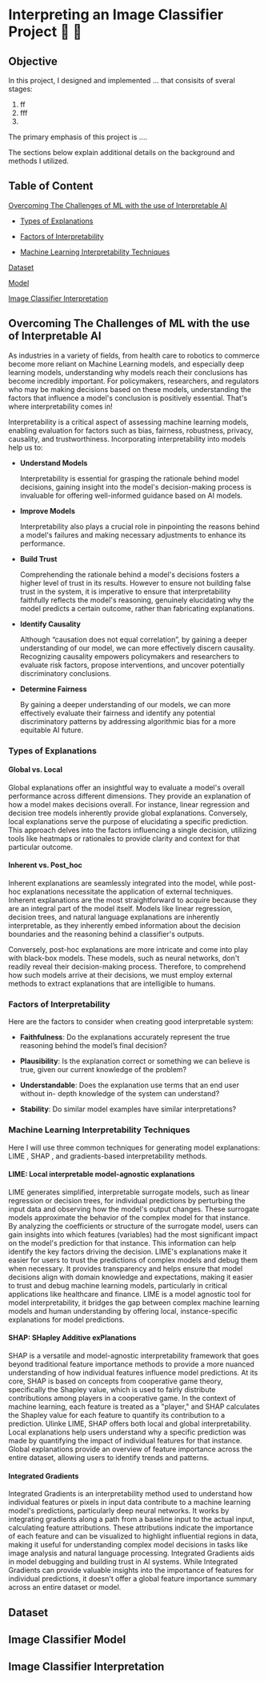 # Interpreting an Image Classifier Project :blue_car: :truck:

## Objective

In this project, I designed and implemented ... that consisits of sveral stages:

1. ff
2. fff
3. 

The primary emphasis of this project is ....

The sections below explain additional details on the background and methods I utilized.

## Table of Content

[Overcoming The Challenges of ML with the use of Interpretable AI](README.md#overcoming-the-challenges-of-ml-with-the-use-of-interpretable-ai)


* [Types of Explanations](README.md#Types-of-Explanations)
  
* [Factors of Interpretability](README.md#Factors-of-Interpretability)
  
* [Machine Learning Interpretability Techniques](README.md#Machine-Learning-Interpretability-Techniques)

[Dataset](README.md#dataset)

[Model](README.md#model)

[Image Classifier Interpretation](README.md#image-classifier-interpretation)


## Overcoming The Challenges of ML with the use of Interpretable AI

As industries in a variety of fields, from health care to robotics to commerce become more reliant on Machine Learning models, and especially deep learning models, understanding why models reach their conclusions has become incredibly important. For policymakers, researchers, and regulators who may be making decisions based on these models, understanding the factors that influence a model's conclusion is positively essential. That's where interpretability comes in!

Interpretability is a critical aspect of assessing machine learning models, enabling evaluation for factors such as bias, fairness, robustness, privacy, causality, and trustworthiness. Incorporating interpretability into models help us to: 

* **Understand Models**

  Interpretability is essential for grasping the rationale behind model decisions, gaining insight into the model's decision-making process is invaluable for offering well-informed guidance based on AI models.
  
* **Improve Models**

  Interpretability also plays a crucial role in pinpointing the reasons behind a model's failures and making necessary adjustments to enhance its performance. 
  
* **Build Trust**

  Comprehending the rationale behind a model's decisions fosters a higher level of trust in its results. However to ensure not building false trust in the system, it is imperative to ensure that interpretability faithfully reflects the model's reasoning, genuinely elucidating why the model predicts a certain outcome, rather than fabricating explanations.
  
* **Identify Causality**

  Although “causation does not equal correlation”,  by gaining a deeper understanding of our model, we can more effectively discern causality. Recognizing causality empowers policymakers and researchers to evaluate risk factors, propose interventions, and uncover potentially discriminatory conclusions.
  
* **Determine Fairness**

  By gaining a deeper understanding of our models, we can more effectively evaluate their fairness and identify any potential discriminatory patterns by addressing algorithmic bias for a more equitable AI future.

### Types of Explanations

#### Global vs. Local


Global explanations offer an insightful way to evaluate a model's overall performance across different dimensions. They provide an explanation of how a model makes decisions overall. For instance, linear regression and decision tree models inherently provide global explanations. Conversely, local explanations serve the purpose of elucidating a specific prediction. This approach delves into the factors influencing a single decision, utilizing tools like heatmaps or rationales to provide clarity and context for that particular outcome.

#### Inherent vs. Post_hoc

Inherent explanations are seamlessly integrated into the model, while post-hoc explanations necessitate the application of external techniques. Inherent explanations are the most straightforward to acquire because they are an integral part of the model itself. Models like linear regression, decision trees, and natural language explanations are inherently interpretable, as they inherently embed information about the decision boundaries and the reasoning behind a classifier's outputs.

Conversely, post-hoc explanations are more intricate and come into play with black-box models. These models, such as neural networks, don't readily reveal their decision-making process. Therefore, to comprehend how such models arrive at their decisions, we must employ external methods to extract explanations that are intelligible to humans.

### Factors of Interpretability
Here are the factors to consider when creating good interpretable system:

* **Faithfulness**: Do the explanations accurately represent the true reasoning behind the model’s final decision?

* **Plausibility**: Is the explanation correct or something we can believe is true, given our current knowledge of the problem?

* **Understandable**: Does the explanation use terms that an end user without in- depth knowledge of the system can understand?

* **Stability**: Do similar model examples have similar interpretations?

### Machine Learning Interpretability Techniques

Here I will use three common techniques for generating model explanations: LIME , SHAP , and gradients-based interpretability methods.

#### LIME: Local interpretable model-agnostic explanations

LIME generates simplified, interpretable surrogate models, such as linear regression or decision trees, for individual predictions by perturbing the input data and observing how the model's output changes. These surrogate models approximate the behavior of the complex model for that instance. By analyzing the coefficients or structure of the surrogate model, users can gain insights into which features (variables) had the most significant impact on the model's prediction for that instance. This information can help identify the key factors driving the decision. LIME's explanations make it easier for users to trust the predictions of complex models and debug them when necessary. It provides transparency and helps ensure that model decisions align with domain knowledge and expectations, making it easier to trust and debug machine learning models, particularly in critical applications like healthcare and finance. LIME is a model agnostic tool for model interpretability, it bridges the gap between complex machine learning models and human understanding by offering local, instance-specific explanations for model predictions.

#### SHAP: SHapley Additive exPlanations

SHAP is a versatile and model-agnostic interpretability framework that goes beyond traditional feature importance methods to provide a more nuanced understanding of how individual features influence model predictions. At its core, SHAP is based on concepts from cooperative game theory, specifically the Shapley value, which is used to fairly distribute contributions among players in a cooperative game. In the context of machine learning, each feature is treated as a "player," and SHAP calculates the Shapley value for each feature to quantify its contribution to a prediction. Ulinke LIME, SHAP offers both local and global interpretability. Local explanations help users understand why a specific prediction was made by quantifying the impact of individual features for that instance. Global explanations provide an overview of feature importance across the entire dataset, allowing users to identify trends and patterns.

#### Integrated Gradients

Integrated Gradients is an interpretability method used to understand how individual features or pixels in input data contribute to a machine learning model's predictions, particularly deep neural networks. It works by integrating gradients along a path from a baseline input to the actual input, calculating feature attributions. These attributions indicate the importance of each feature and can be visualized to highlight influential regions in data, making it useful for understanding complex model decisions in tasks like image analysis and natural language processing. Integrated Gradients aids in model debugging and building trust in AI systems. While Integrated Gradients can provide valuable insights into the importance of features for individual predictions, it doesn't offer a global feature importance summary across an entire dataset or model. 

## Dataset

## Image Classifier Model

## Image Classifier Interpretation
